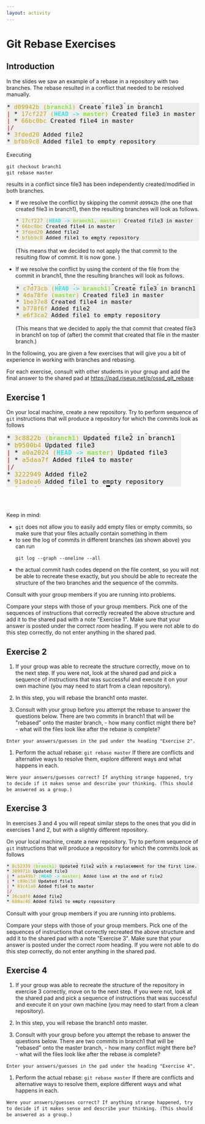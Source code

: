 ```yaml
---
layout: activity
---
```


# Git Rebase Exercises

## Introduction

In the slides we saw an example of a rebase in a repository with
two branches. The rebase resulted in a conflict that needed to be resolved manually.

<img src=img/rebase0.png>

Executing


```
git checkout branch1
git rebase master
```

results in a conflict since file3 has been independently created/modified in both branches.

- If we resolve the conflict by skipping the commit `d09942b` (the one that created file3 in branch1), then the resulting branches will look as follows.

  <img src="img/rebase0_skip.png">

  (This means that we decided to not apply the that commit to the resulting flow of commit. It is now gone. )

- If we resolve the conflict by using the content of the file from the commit in branch1, thne the resulting branches will look as follows.

  <img src="img/rebase0_use_commit.png">

  (This means that we decided to apply the that commit that created file3 in branch1 on top of (after) the commit that created that file in the master branch.)

In the following, you are given a few exercises that will give you a bit of experience in working with branches and rebasing.

For each exercise, consult with other students in your group and add the final answer to the shared pad at
https://pad.riseup.net/p/ossd_git_rebase  


## Exercise 1

On your local machine, create a new repository. Try to perform sequence of `git` instructions that will produce a repository for which the commits look as follows

<img src="img/rebase1.png">

<br><br>

Keep in mind:
- `git` does not allow you to easily add empty files or empty commits, so make sure that your files actually contain something in them
- to see the log of commits in different branches (as shown above) you can run
  ```
  git log --graph --oneline --all
  ```
- the actual commit hash codes depend on the file content, so you will not be able to recreate these exactly, but you should be able to recreate the structure of the two branches and the sequence of the commits.

Consult with your group members if you are running into problems.

Compare your steps with those of your group members. Pick one of the sequences of instructions that correctly recreated the above structure and add it to the shared pad with a note "Exercise 1". Make sure that your answer is posted under the correct _room_ heading. If you were not able to do this step correctly, do not enter anything in the shared pad.

## Exercise 2

1. If your group was able to recreate the structure correctly, move on to the next step. If you were not, look at the shared pad and pick a sequence of instructions that was successful and execute it on your own machine (you may need to start from a clean repository).

1. In this step, you will rebase the branch1 onto master.  
  1. Consult with your group before you attempt the rebase to answer the questions below.
There are two commits in branch1 that will be "rebased" onto the master branch,
    - how many conflict might there be?
    - what will the files look like after the rebase is complete?

    Enter your answers/guesses in the pad under the heading "Exercise 2".

  1. Perform the actual rebase:
    ```
    git rebase master
    ```
    If there are conflicts and alternative ways to resolve them, explore different ways and what happens in each.

    Were your answers/guesses correct? If anything strange happened, try to decide if it makes sense and describe your thinking. (This should be answered as a group.)


## Exercise 3

In exercises 3 and 4 you will repeat similar steps to the ones that you did in exercises 1 and 2, but with a slightly different repository.

On your local machine, create a new repository. Try to perform sequence of `git` instructions that will produce a repository for which the commits look as follows

<img src="img/rebase2.png">

Consult with your group members if you are running into problems.

Compare your steps with those of your group members. Pick one of the sequences of instructions that correctly recreated the above structure and add it to the shared pad with a note "Exercise 3". Make sure that your answer is posted under the correct _room_ heading. If you were not able to do this step correctly, do not enter anything in the shared pad.

## Exercise 4

1. If your group was able to recreate the structure of the repository in exercise 3 correctly, move on to the next step. If you were not, look at the shared pad and pick a sequence of instructions that was successful and execute it on your own machine (you may need to start from a clean repository).

1. In this step, you will rebase the branch1 onto master.  
  1. Consult with your group before you attempt the rebase to answer the questions below.
There are two commits in branch1 that will be "rebased" onto the master branch,
    - how many conflict might there be?
    - what will the files look like after the rebase is complete?

    Enter your answers/guesses in the pad under the heading "Exercise 4".

  1. Perform the actual rebase:
    ```
    git rebase master
    ```
    If there are conflicts and alternative ways to resolve them, explore different ways and what happens in each.

    Were your answers/guesses correct? If anything strange happened, try to decide if it makes sense and describe your thinking. (This should be answered as a group.)
